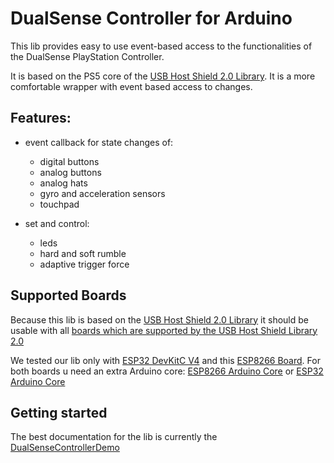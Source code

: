 # DualSense Controller for Arduino

This lib provides easy to use event-based access to the functionalities of the DualSense PlayStation Controller.

It is based on the PS5 core of the [USB Host Shield 2.0 Library](https://github.com/felis/USB_Host_Shield_2.0).
It is a more comfortable wrapper with event based access to changes.

## Features:

- event callback for state changes of:
  - digital buttons
  - analog buttons
  - analog hats
  - gyro and acceleration sensors
  - touchpad


- set and control:
  - leds
  - hard and soft rumble
  - adaptive trigger force

## Supported Boards

Because this lib is based on the [USB Host Shield 2.0 Library](https://github.com/felis/USB_Host_Shield_2.0) it should be usable with all [boards which are supported by the USB Host Shield Library 2.0](https://github.com/felis/USB_Host_Shield_2.0#boards)

We tested our lib only with [ESP32 DevKitC V4](https://docs.espressif.com/projects/esp-idf/en/latest/esp32/hw-reference/esp32/get-started-devkitc.html) and this [ESP8266 Board](https://www.az-delivery.de/en/collections/esp8266/products/nodemcu-lolin-v3-modul-mit-esp8266).
For both boards u need an extra Arduino core: [ESP8266 Arduino Core](https://github.com/esp8266/Arduino) or [ESP32 Arduino Core](https://github.com/espressif/arduino-esp32/)


## Getting started 

The best documentation for the lib is currently the [DualSenseControllerDemo](https://github.com/yesbotics/dualsense-controller/blob/main/examples/DualSenseControllerDemo/DualSenseControllerDemo.ino)
